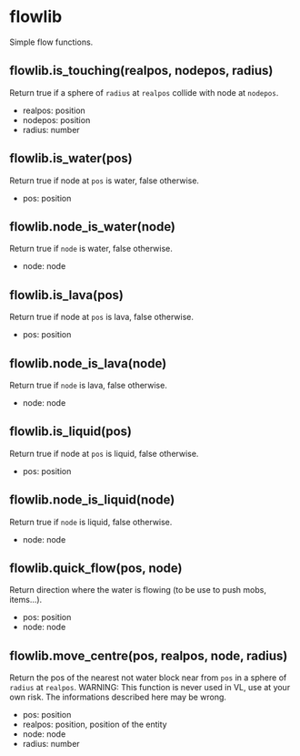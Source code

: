 # flowlib
Simple flow functions.

## flowlib.is_touching(realpos, nodepos, radius)
Return true if a sphere of `radius` at `realpos` collide with node at `nodepos`.
* realpos: position
* nodepos: position
* radius: number

## flowlib.is_water(pos)
Return true if node at `pos` is water, false otherwise.
* pos: position

## flowlib.node_is_water(node)
Return true if `node` is water, false otherwise.
* node: node

## flowlib.is_lava(pos)
Return true if node at `pos` is lava, false otherwise.
* pos: position

## flowlib.node_is_lava(node)
Return true if `node` is lava, false otherwise.
* node: node

## flowlib.is_liquid(pos)
Return true if node at `pos` is liquid, false otherwise.
* pos: position

## flowlib.node_is_liquid(node)
Return true if `node` is liquid, false otherwise.
* node: node

## flowlib.quick_flow(pos, node)
Return direction where the water is flowing (to be use to push mobs, items...).
* pos: position
* node: node

## flowlib.move_centre(pos, realpos, node, radius)
Return the pos of the nearest not water block near from `pos` in a sphere of `radius` at `realpos`.
WARNING: This function is never used in VL, use at your own risk. The informations described here may be wrong.
* pos: position
* realpos: position, position of the entity
* node: node
* radius: number
